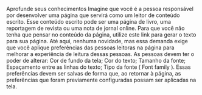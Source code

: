 Aprofunde seus conhecimentos
Imagine que você é a pessoa responsável por desenvolver uma página que servirá como um leitor de conteúdo escrito.
Esse conteúdo escrito pode ser uma página de livro, uma reportagem de revista ou uma nota de jornal online. Para que você não tenha que pensar no conteúdo da página, utilize este link para gerar o texto para sua página.
Até aqui, nenhuma novidade, mas essa demanda exige que você aplique preferências das pessoas leitoras na página para melhorar a experiência de leitura dessas pessoas.
  As pessoas devem ter o poder de alterar:
    Cor de fundo da tela;
    Cor do texto;
    Tamanho da fonte;
    Espaçamento entre as linhas do texto;
    Tipo da fonte ( Font family ).
    Essas preferências devem ser salvas de forma que, ao retornar à página, as preferências que foram previamente configuradas possam ser aplicadas na tela.
